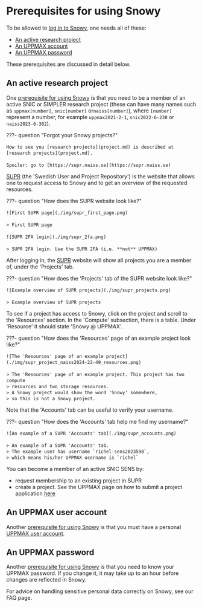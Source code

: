 # Prerequisites for using Snowy

To be allowed to [log in to Snowy](../getting_started/login_snowy.md),
one needs all of these:

- [An active research project](#an-active-research-project)
- [An UPPMAX account](#an-uppmax-user-account)
- [An UPPMAX password](#an-uppmax-password)

These prerequisites are discussed in detail below.

## An active research project

One [prerequisite for using Snowy](#prerequisites-for-using-snowy)
is that you need to be a member of an active SNIC
or SIMPLER research project (these can have many names such as `uppmax[number]`,
`snic[number]` or`naiss[number]`),
where `[number]` represent a number, for example `uppmax2021-2-1`, `snic2022-6-230` or `naiss2023-6-382`).

???- question "Forgot your Snowy projects?"

    How to see you [research projects](project.md) is described at [research projects](project.md).

    Spoiler: go to [https://supr.naiss.se](https://supr.naiss.se)

[SUPR](https://supr.naiss.se/) (the 'Swedish User and Project Repository')
is the website that allows one to request access to Snowy
and to get an overview of the requested resources.

???- question "How does the SUPR website look like?"

    ![First SUPR page](./img/supr_first_page.png)

    > First SUPR page

    ![SUPR 2FA login](./img/supr_2fa.png)

    > SUPR 2FA login. Use the SUPR 2FA (i.e. **not** UPPMAX)

After logging in, the [SUPR](https://supr.naiss.se/)
website will show all projects you are a member of,
under the 'Projects' tab.

???- question "How does the 'Projects' tab of the SUPR website look like?"

    ![Example overview of SUPR projects](./img/supr_projects.png)

    > Example overview of SUPR projects

To see if a project has access to Snowy, click on the
project and scroll to the 'Resources' section. In the 'Compute' subsection,
there is a table. Under 'Resource' it should state 'Snowy @ UPPMAX'.

???- question "How does the 'Resources' page of an example project look like?"

    ![The 'Resources' page of an example project](./img/supr_project_naiss2024-22-49_resources.png)

    > The 'Resources' page of an example project. This project has two compute
    > resources and two storage resources. 
    > A Snowy project would show the word 'Snowy' somewhere,
    > so this is not a Snowy project.

Note that the 'Accounts' tab can be useful to verify your username.

???- question "How does the 'Accounts' tab help me find my username?"

    ![An example of a SUPR 'Accounts' tab](./img/supr_accounts.png)

    > An example of a SUPR 'Accounts' tab.
    > The example user has username `richel-sens2023598`,
    > which means his/her UPPMAX username is `richel`

You can become a member of an active SNIC SENS by:

- request membership to an existing project in SUPR
- create a project. See the UPPMAX page on
  how to submit a project application [here](project_apply.md)

## An UPPMAX user account

Another [prerequisite for using Snowy](#prerequisites-for-using-snowy)
is that you must have a personal [UPPMAX user account](../getting_started/user_account.md).

## An UPPMAX password

Another [prerequisite for using Snowy](#prerequisites-for-using-snowy)
is that you need to know your UPPMAX password.
If you change it, it may take up to an hour before changes are reflected in Snowy.

For advice on handling sensitive personal data correctly on Snowy, see our FAQ page.
